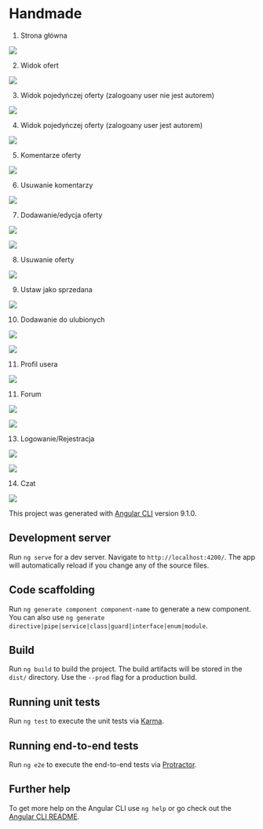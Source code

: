 # Handmade

1. Strona główna

![](readmeImg/home.png)

2. Widok ofert

![](readmeImg/offers.png)

3. Widok pojedyńczej oferty (zalogoany user nie jest autorem)

![](readmeImg/offer-details.png)

4. Widok pojedyńczej oferty (zalogoany user jest autorem)

![](readmeImg/offer-author-view.png)

5. Komentarze oferty

![](readmeImg/offer-comments.png)

6. Usuwanie komentarzy

![](readmeImg/comment-delete.png)

7. Dodawanie/edycja oferty

![](readmeImg/edit-offer.png)

![](readmeImg/edit-offer2.png)

8. Usuwanie oferty

![](readmeImg/delete-offer.png)

9. Ustaw jako sprzedana

![](readmeImg/set-as-sold.png)

10. Dodawanie do ulubionych

![](readmeImg/like.png)

![](readmeImg/dislike.png)

11. Profil usera

![](readmeImg/user-profile.png)

11. Forum

![](readmeImg/forum.png)

![](readmeImg/16.png)

13. Logowanie/Rejestracja

![](readmeImg/login.png)

![](readmeImg/register.png)

14. Czat

![](readmeImg/chat.png)

This project was generated with [Angular CLI](https://github.com/angular/angular-cli) version 9.1.0.

## Development server

Run `ng serve` for a dev server. Navigate to `http://localhost:4200/`. The app will automatically reload if you change any of the source files.

## Code scaffolding

Run `ng generate component component-name` to generate a new component. You can also use `ng generate directive|pipe|service|class|guard|interface|enum|module`.

## Build

Run `ng build` to build the project. The build artifacts will be stored in the `dist/` directory. Use the `--prod` flag for a production build.

## Running unit tests

Run `ng test` to execute the unit tests via [Karma](https://karma-runner.github.io).

## Running end-to-end tests

Run `ng e2e` to execute the end-to-end tests via [Protractor](http://www.protractortest.org/).

## Further help

To get more help on the Angular CLI use `ng help` or go check out the [Angular CLI README](https://github.com/angular/angular-cli/blob/master/README.md).
